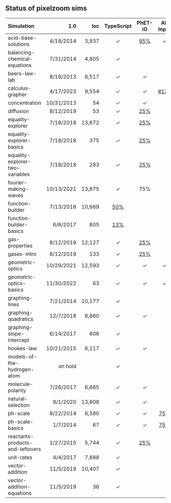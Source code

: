 ## Status of pixelzoom sims 

| Simulation                       |        1.0 |    loc | TypeScript | PhET-iO  | Alt Input  | UI Sound  | Dynamic Locale | Simulation Preferences | Color Profile |
|:---------------------------------|-----------:|-------:|:----------:|:--------:|:-----------:|:---------:|:--------------:|:---:|:---:|
| acid-base-solutions              |  4/18/2014 |  3,937 |     ✓      |   [95%](https://github.com/phetsims/acid-base-solutions/issues/178)    |       ✓     |     ✓     |       ✓        | ✓ | ✓ |
| balancing-chemical-equations     |  7/31/2014 |  4,805 |     ✓      |          |             |           |       ✓        | N/A | |
| beers-law-lab                    |  8/16/2013 |  6,517 |     ✓      |    ✓     |             |           |       ✓        | ✓ | |
| calculus-grapher                 |  4/17/2023 |  9,554 |     ✓      |    ✓     |   [#125](https://github.com/phetsims/calculus-grapher/issues/125)    |           |       ✓        | ✓ | ✓ |
| concentration                    | 10/31/2013 |     54 |     ✓      |    ✓     |             |           |       ✓        | ✓ | |
| diffusion                        |  8/12/2019 |     53 |     ✓      |   [25%](https://github.com/phetsims/gas-properties/issues/77)    |             |           |       ✓        | ✓ | ✓ |
| equality-explorer                |  7/18/2018 | 13,672 |     ✓      |   [25%](https://github.com/phetsims/equality-explorer/issues/200)    |             |           |       ✓        | ✓ | |
| equality-explorer-basics         |  7/18/2018 |    375 |     ✓      |   [25%](https://github.com/phetsims/equality-explorer/issues/200)    |             |           |       ✓        | ✓ | |
| equality-explorer-two-variables  |  7/18/2018 |    283 |     ✓      |   [25%](https://github.com/phetsims/equality-explorer/issues/200)    |             |           |       ✓        | ✓ | |
| fourier-making-waves             | 10/13/2021 | 13,875 |     ✓      |   75%    |             |           |      [80%](https://github.com/phetsims/fourier-making-waves/issues/225)       | N/A | ✓ |
| function-builder                 |  7/13/2016 | 10,669 |    [50%](https://github.com/phetsims/function-builder/issues/158)     |          |             |           |      [80%](https://github.com/phetsims/function-builder/issues/156)       | N/A | |
| function-builder-basics          |   6/6/2017 |    805 |    [13%](https://github.com/phetsims/function-builder/issues/158)     |          |             |           |       ✓        | N/A | |
| gas-properties                   |  8/12/2019 | 12,127 |     ✓      |   [25%](https://github.com/phetsims/gas-properties/issues/77)    |             |           |       ✓        | ✓ | ✓ |
| gases-intro                      |  8/12/2019 |    133 |     ✓      |   [25%](https://github.com/phetsims/gas-properties/issues/77)    |             |           |       ✓        | ✓ | ✓ |
| geometric-optics                 | 10/29/2021 | 12,593 |     ✓      |    ✓     |      ✓      |     ✓     |       ✓        | ✓ | ✓ |
| geometric-optics-basics          | 11/30/2022 |     63 |     ✓      |    ✓     |      ✓      |     ✓     |       ✓        | ✓ | ✓ |
| graphing-lines                   |  7/21/2014 | 10,177 |     ✓      |          |             |           |  [25%](https://github.com/phetsims/graphing-lines/issues/140)  | N/A | |
| graphing-quadratics              |  12/7/2018 |  6,860 |     ✓      |    ✓     |             |           |       ✓        | N/A | |
| graphing-slope-intercept         |  6/14/2017 |    606 |     ✓      |          |             |           |       ✓        | N/A | |
| hookes-law                       | 10/21/2015 |  6,117 |     ✓      |    ✓     |             |           |      [25%](https://github.com/phetsims/hookes-law/issues/81)       | N/A | |
| models-of-the-hydrogen-atom      | on hold |        |     ✓      |          |             |           |                |   |   |
| molecule-polarity                |  7/26/2017 |  6,665 |     ✓      |    ✓     |             |           |       ✓        | ✓ | |
| natural-selection                |   9/1/2020 | 13,808 |     ✓      |    ✓     |             |           |       ✓        | N/A | |
| ph-scale                         |  8/22/2014 |  6,580 |     ✓      |    ✓     |     [75%](https://github.com/phetsims/ph-scale/issues/249#issuecomment-1319350553)     | [disabled](https://github.com/phetsims/ph-scale/issues/248#issuecomment-1319254656)  |       ✓        | ✓ | |
| ph-scale-basics                  |   1/7/2014 |     67 |     ✓      |    ✓     |     [75%](https://github.com/phetsims/ph-scale/issues/249#issuecomment-1319350553)     | [disabled](https://github.com/phetsims/ph-scale/issues/248#issuecomment-1319254656)  |       ✓        | ✓ | |
| reactants-products-and-leftovers |  1/27/2015 |  5,744 |     ✓      |   [25%](https://github.com/phetsims/reactants-products-and-leftovers/issues/78)    |             |           |       ✓        | N/A | |
| unit-rates                       |   4/4/2017 |  7,888 |     ✓      |          |             |           |       [5%](https://github.com/phetsims/unit-rates/issues/222)       | N/A | |
| vector-addition                  |  11/5/2019 | 10,407 |     ✓      |          |             |           | [0%](https://github.com/phetsims/vector-addition/issues/280) | N/A | |
| vector-addition-equations        |  11/5/2019 |     36 |     ✓      |          |             |           |       ✓        | N/A | |

